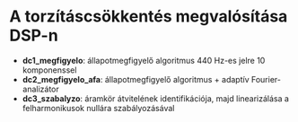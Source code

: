 ﻿# A torzításcsökkentés megvalósítása DSP-n

- **dc1_megfigyelo**: állapotmegfigyelő algoritmus 440 Hz-es jelre 10 komponenssel
- **dc2_megfigyelo_afa**: állapotmegfigyelő algoritmus + adaptív Fourier-analizátor
- **dc3_szabalyzo**: áramkör átvitelének identifikációja, majd linearizálása a felharmonikusok nullára szabályozásával
